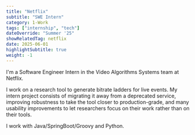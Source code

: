 ```yaml
---
title: "Netflix"
subtitle: "SWE Intern"
category: 1-Work
tags: ["internship", "tech"]
dateOverride: "Summer '25"
showRelatedTag: netflix
date: 2025-06-01
highlightSubtitle: true
weight: -1
---
```


I'm a Software Engineer Intern in the Video Algorithms Systems team at Netflix. 

I work on a research tool to generate bitrate ladders for live events. My intern project consists of migrating it away from a deprecated service, improving robustness to take the tool closer to production-grade, and many usability improvements to let researchers focus on their work rather than on their tools.

I work with Java/SpringBoot/Groovy and Python.

